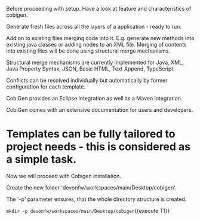 Before proceeding with setup. Have a look at feature and characteristics of cobigen.

Generate fresh files across all the layers of a application - ready to run.

Add on to existing files merging code into it. E.g. generate new methods into existing java classes or adding nodes to an XML file. Merging of contents into existing files will be done using structural merge mechanisms.

Structural merge mechanisms are currently implemented for Java, XML, Java Property Syntax, JSON, Basic HTML, Text Append, TypeScript.

Conflicts can be resolved individually but automatically by former configuration for each template.

CobiGen provides an Eclipse integration as well as a Maven Integration.

CobiGen comes with an extensive documentation for users and developers.

Templates can be fully tailored to project needs - this is considered as a simple task.
====

Now we will proceed with Cobigen installation.


Create the new folder 'devonfw/workspaces/main/Desktop/cobigen'.

The '-p' parameter ensures, that the whole directory structure is created.

`mkdir -p devonfw/workspaces/main/Desktop/cobigen`{{execute T1}}

